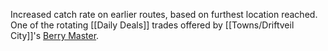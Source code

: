 Increased catch rate on earlier routes, based on furthest location reached.  One of the rotating [[Daily Deals]] trades offered by [[Towns/Driftveil City]]'s [Berry Master](#!Berry_Masters).